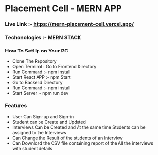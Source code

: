 # Placement Cell - MERN APP

### Live Link :- https://mern-placement-cell.vercel.app/

### Techonologies :- MERN STACK

### How To SetUp on Your PC

<ul>
    <li>Clone The Repository</li>
    <li>Open Terminal : Go to Frontend Directory</li>
    <li>Run Command :- npm install</li>
    <li>Start React APP :- npm Start</li>
    <li>Go to Backend Directory</li>
    <li>Run Command :- npm install</li>
    <li>Start Server :- npm run dev</li>
</ul>

### Features

<ul>
<li>User Can Sign-up and Sign-in</li>
<li>Student can be Create and Updated</li>
<li>Interviews Can be Created and At the same time Students can be assigned to the Interviews</li>
<li>Can Change the Result of the students of an Interview</li>
<li>Can Download the CSV file containing report of the All the interviews with student details</li>
</ul>
